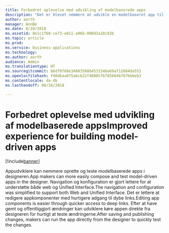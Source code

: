 ```yaml
---
title: Forbedret oplevelse med udvikling af modelbaserede apps
description: "Det er blevet nemmere at udvikle en modelbaseret app til konfiguration af navigation samt at vælge og redigere modelbaserede komponenter"
author: aorth
manager: AnnBe
ms.date: 8/10/2018
ms.assetid: 8e1c1f60-ce73-e811-a96b-000d3a18c83b
ms.topic: article
ms.prod: 
ms.service: business-applications
ms.technology: 
ms.author: aorth
audience: Admin
ms.translationtype: HT
ms.sourcegitcommit: b6df0f68e3460358864533346e69a712684da551
ms.openlocfilehash: f40dbaa075abcb22f40885fbf85664b787bbbeb3
ms.contentlocale: da-dk
ms.lasthandoff: 08/16/2018

---
```

# <a name="improved-experience-for-building-model-driven-apps"></a><span data-ttu-id="5b780-103">Forbedret oplevelse med udvikling af modelbaserede apps</span><span class="sxs-lookup"><span data-stu-id="5b780-103">Improved experience for building model-driven apps</span></span>


[!include[banner](../../includes/banner.md)]

<span data-ttu-id="5b780-104">Appudviklere kan nemmere oprette og teste modelbaserede apps i designeren.</span><span class="sxs-lookup"><span data-stu-id="5b780-104">App makers can more easily compose and test model-driven apps in the designer.</span></span> <span data-ttu-id="5b780-105">Navigation og konfiguration er gjort lettere for at understøtte både web og Unified Interface.</span><span class="sxs-lookup"><span data-stu-id="5b780-105">The navigation and configuration was simplified to support both Web and Unified Interface.</span></span> <span data-ttu-id="5b780-106">Det er lettere at redigere appkomponenter med hurtigere adgang til dybe links.</span><span class="sxs-lookup"><span data-stu-id="5b780-106">Editing app components is easier through quicker access to deep links.</span></span> <span data-ttu-id="5b780-107">Efter at have gemt og offentliggjort ændringer kan udviklere køre appen direkte fra designeren for hurtigt at teste ændringerne.</span><span class="sxs-lookup"><span data-stu-id="5b780-107">After saving and publishing changes, makers can run the app directly from the designer to quickly test the changes.</span></span>

